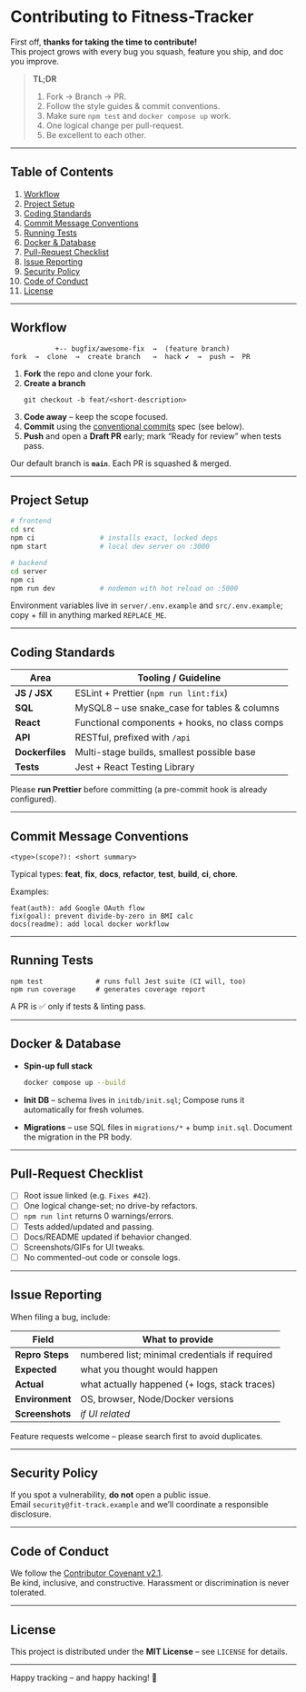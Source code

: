 # Contributing to **Fitness-Tracker**

First off, **thanks for taking the time to contribute!**  
This project grows with every bug you squash, feature you ship, and doc you improve.

> **TL;DR**
>
> 1. Fork → Branch → PR.
> 2. Follow the style guides & commit conventions.
> 3. Make sure `npm test` and `docker compose up` work.
> 4. One logical change per pull-request.
> 5. Be excellent to each other.

---

## Table of Contents

1. [Workflow](#workflow)
2. [Project Setup](#project-setup)
3. [Coding Standards](#coding-standards)
4. [Commit Message Conventions](#commit-message-conventions)
5. [Running Tests](#running-tests)
6. [Docker & Database](#docker--database)
7. [Pull-Request Checklist](#pull-request-checklist)
8. [Issue Reporting](#issue-reporting)
9. [Security Policy](#security-policy)
10. [Code of Conduct](#code-of-conduct)
11. [License](#license)

---

## Workflow

```text
           +-- bugfix/awesome-fix  →  (feature branch)
fork  →  clone  →  create branch   →  hack ✔  →  push →  PR
```

1. **Fork** the repo and clone your fork.
2. **Create a branch**
   ```
   git checkout -b feat/<short-description>
   ```
3. **Code away** – keep the scope focused.
4. **Commit** using the [conventional commits](https://www.conventionalcommits.org/) spec (see below).
5. **Push** and open a **Draft PR** early; mark “Ready for review” when tests pass.

Our default branch is **`main`**. Each PR is squashed & merged.

---

## Project Setup

```bash
# frontend
cd src
npm ci                # installs exact, locked deps
npm start             # local dev server on :3000

# backend
cd server
npm ci
npm run dev           # nodemon with hot reload on :5000
```

Environment variables live in `server/.env.example` and `src/.env.example`; copy + fill in anything marked `REPLACE_ME`.

---

## Coding Standards

| Area            | Tooling / Guideline                           |
| --------------- | --------------------------------------------- |
| **JS / JSX**    | ESLint + Prettier (`npm run lint:fix`)        |
| **SQL**         | MySQL8 – use snake_case for tables & columns  |
| **React**       | Functional components + hooks, no class comps |
| **API**         | RESTful, prefixed with `/api`                 |
| **Dockerfiles** | Multi-stage builds, smallest possible base    |
| **Tests**       | Jest + React Testing Library                  |

Please **run Prettier** before committing (a pre-commit hook is already configured).

---

## Commit Message Conventions

```text
<type>(scope?): <short summary>
```

Typical types: **feat**, **fix**, **docs**, **refactor**, **test**, **build**, **ci**, **chore**.

Examples:

```
feat(auth): add Google OAuth flow
fix(goal): prevent divide-by-zero in BMI calc
docs(readme): add local docker workflow
```

---

## Running Tests

```
npm test             # runs full Jest suite (CI will, too)
npm run coverage     # generates coverage report
```

A PR is ✅ only if tests & linting pass.

---

## Docker & Database

- **Spin-up full stack**

  ```bash
  docker compose up --build
  ```

- **Init DB** – schema lives in `initdb/init.sql`; Compose runs it automatically for fresh volumes.

- **Migrations** – use SQL files in `migrations/*` + bump `init.sql`. Document the migration in the PR body.

---

## Pull-Request Checklist

- [ ] Root issue linked (e.g. `Fixes #42`).
- [ ] One logical change-set; no drive-by refactors.
- [ ] `npm run lint` returns 0 warnings/errors.
- [ ] Tests added/updated and passing.
- [ ] Docs/README updated if behavior changed.
- [ ] Screenshots/GIFs for UI tweaks.
- [ ] No commented-out code or console logs.

---

## Issue Reporting

When filing a bug, include:

| Field           | What to provide                                |
| --------------- | ---------------------------------------------- |
| **Repro Steps** | numbered list; minimal credentials if required |
| **Expected**    | what you thought would happen                  |
| **Actual**      | what actually happened (+ logs, stack traces)  |
| **Environment** | OS, browser, Node/Docker versions              |
| **Screenshots** | _if UI related_                                |

Feature requests welcome – please search first to avoid duplicates.

---

## Security Policy

If you spot a vulnerability, **do not** open a public issue.  
Email `security@fit-track.example` and we’ll coordinate a responsible disclosure.

---

## Code of Conduct

We follow the [Contributor Covenant v2.1](https://www.contributor-covenant.org/version/2/1/code_of_conduct/).  
Be kind, inclusive, and constructive. Harassment or discrimination is never tolerated.

---

## License

This project is distributed under the **MIT License** – see `LICENSE` for details.

---

Happy tracking – and happy hacking! 🎉
